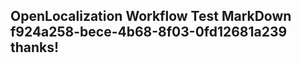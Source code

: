 <properties
ms.topic="hero-topic1"
ms.test1="hero-topic"
ms.test2="test"/>

## OpenLocalization Workflow Test MarkDown f924a258-bece-4b68-8f03-0fd12681a239 thanks!
